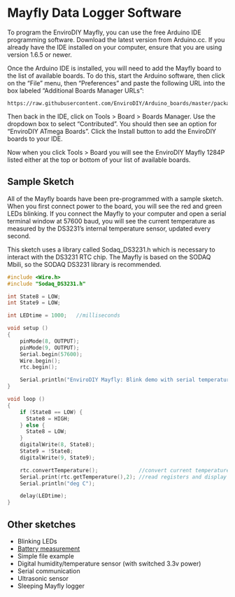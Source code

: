 Mayfly Data Logger Software
==============
To program the EnviroDIY Mayfly, you can use the free Arduino IDE programming software.  Download the latest version from Arduino.cc.  If you already have the IDE installed on your computer, ensure that you are using version 1.6.5 or newer.

Once the Arduino IDE is installed, you will need to add the Mayfly board to the list of available boards.  To do this, start the Arduino software, then click on the “File” menu, then “Preferences” and paste the following URL into the box labeled “Additional Boards Manager URLs”:

```
https://raw.githubusercontent.com/EnviroDIY/Arduino_boards/master/package_EnviroDIY_index.json
```

Then back in the IDE, click on Tools > Board > Boards Manager. Use the dropdown box to select “Contributed”. You should then see an option for “EnviroDIY ATmega Boards”. Click the Install button to add the EnviroDIY boards to your IDE.

Now when you click Tools > Board you will see the EnviroDIY Mayfly 1284P listed either at the top or bottom of your list of available boards.

## Sample Sketch

All of the Mayfly boards have been pre-programmed with a sample sketch.  When you first connect power to the board, you will see the red and green LEDs blinking.  If you connect the Mayfly to your computer and open a serial terminal window at 57600 baud, you will see the current temperature as measured by the DS3231’s internal temperature sensor, updated every second.

This sketch uses a library called Sodaq_DS3231.h which is necessary to interact with the DS3231 RTC chip.  The Mayfly is based on the SODAQ Mbili, so the SODAQ DS3231 library is recommended.

```cpp
#include <Wire.h>
#include "Sodaq_DS3231.h"

int State8 = LOW;
int State9 = LOW;

int LEDtime = 1000;   //milliseconds

void setup ()
{
    pinMode(8, OUTPUT);
    pinMode(9, OUTPUT);
    Serial.begin(57600);
    Wire.begin();
    rtc.begin();

    Serial.println("EnviroDIY Mayfly: Blink demo with serial temperature");     
}

void loop ()
{
    if (State8 == LOW) {
      State8 = HIGH;
    } else {
      State8 = LOW;
    }
    digitalWrite(8, State8);
    State9 = !State8;
    digitalWrite(9, State9);

    rtc.convertTemperature();             //convert current temperature into registers
    Serial.print(rtc.getTemperature(),2); //read registers and display the temperature
    Serial.println("deg C");

    delay(LEDtime);
}
```

## Other sketches

- Blinking LEDs
- [Battery measurement](https://github.com/EnviroDIY/EnviroDIY_Mayfly_Logger/tree/master/examples/battery_measurement)
- Simple file example
- Digital humidity/temperature sensor (with switched 3.3v power)
- Serial communication
- Ultrasonic sensor
- Sleeping Mayfly logger
